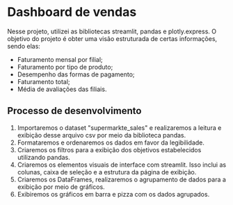 # Dashboard de vendas
Nesse projeto, utilizei as bibliotecas streamlit, pandas e plotly.express.
O objetivo do projeto é obter uma visão estruturada de certas informações, sendo elas:
- Faturamento mensal por filial;
- Faturamento por tipo de produto;
- Desempenho das formas de pagamento;
- Faturamento total;
- Média de avaliações das filiais.

## Processo de desenvolvimento
1. Importaremos o dataset "supermarkte_sales" e realizaremos a leitura e exibição desse arquivo csv por meio da biblioteca pandas.
2. Formataremos e ordenaremos os dados em favor da legibilidade.
3. Criaremos os filtros para a exibição dos objetivos estabelecidos utilizando pandas.
4. Criaremos os elementos visuais de interface com streamlit. Isso inclui as colunas, caixa de seleção e a estrutura da página de exibição.
5. Criaremos os DataFrames, realizaremos o agrupamento de dados para a exibição por meio de gráficos.
6. Exibiremos os gráficos em barra e pizza com os dados agrupados.
